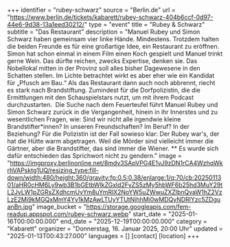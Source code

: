 +++
identifier = "rubey-schwarz"
source = "Berlin.de"
url = "https://www.berlin.de/tickets/kabarett/rubey-schwarz-404b6ccf-0d97-44e6-9d38-13a1eed30212/"
type = "event"
title = "Rubey & Schwarz"
subtitle = "Das Restaurant"
description = "Manuel Rubey und Simon Schwarz haben gemeinsam vier linke Hände. Mindestens. Trotzdem halten die beiden Freunde es für eine großartige Idee, ein Restaurant zu eröffnen. Simon hat schon einmal in einem Film einen Koch gespielt und Manuel trinkt gerne Wein. Das dürfte reichen, zwecks Expertise, denken sie. Das Nobellokal mitten in der Provinz soll alles bisher Dagewesene in den Schatten stellen. Im Lichte betrachtet wirkt es aber eher wie ein Kandidat für „Pfusch am Bau.“ Als das Restaurant dann auch noch abbrennt, riecht es stark nach Brandstiftung. Zumindest für die Dorfpolizistin, die die Ermittlungen mit den Schauspielstars nutzt, um mit ihrem Podcast durchzustarten.  Die Suche nach dem Feuerteufel führt Manuel Rubey und Simon Schwarz zurück in die Vergangenheit, hinein in ihr Innerstes und zu wesentlichen Fragen, wie: Sind wir nicht alle irgendwie kleine Brandstifter*innen? In unseren Freundschaften? Im Beruf? In der Beziehung? Für die Polizistin ist der Fall sowieso klar: Der Rubey war's, der hat die Hütte warm abgetragen. Weil die Mörder sind vielleicht immer die Gärtner, aber die Brandstifter, das sind immer die Wiener. ** Es wurde sich dafür entschieden das Sprichwort nicht zu gendern."
image = "https://imgproxy.berlinonline.net/8mdv3SApVPG4E1vJ9zDN1rCA4WzhqWkrhVAPsktg1UQ/resizing_type:fill-down/width:480/height:360/gravity:fp:0.5:0.38/enlarge:1/q:70/cb:2025011301/aHR0cHM6Ly9wb3B1bGEtbWlkZGxld2FyZS5zMy5hbWF6b25hd3MuY29tL2JvLW1pZGRsZXdhcmUvYm8uYmRlX2NoYW5uZWwuZXZlbnQvaW1hZ2VzLzE2Mi9kMGQxMmY4Yy1kMzAwLTUyYTUtNjhhMi0wMDQyNDRlYzc5ZDguanBn.jpg"
image_bucket = "https://storage.googleapis.com/fem-readup.appspot.com/rubey-schwarz.webp"
start_date = "2025-01-16T00:00:00.000"
end_date = "2025-12-19T00:00:00.000"
category = "Kabarett"
organizer = "Donnerstag, 16. Januar 2025, 20:00 Uhr"
updated = "2025-01-13T00:43:27.000"
languages = []
[contact]
[location]
+++